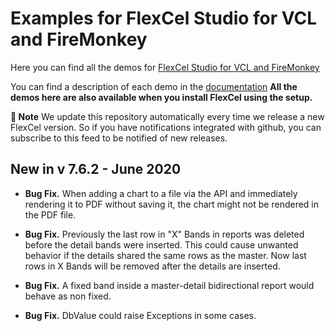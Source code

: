 ﻿# Examples for FlexCel Studio for VCL and FireMonkey

Here you can find all the demos for [FlexCel Studio for VCL and FireMonkey](http://www.tmssoftware.com/site/flexcel.asp)

You can find a description of each demo in the [documentation](https://download.tmssoftware.com/flexcel/doc/vcl/index.html)
**All the demos here are also available when you install FlexCel using the setup.**

**:book: Note** We update this repository automatically every time we release a new FlexCel version. So if you have notifications integrated with github, you can subscribe to this feed to be notified of new releases.


## New in v 7.6.2 - June 2020


- **Bug Fix.** When adding a chart to a file via the API and immediately rendering it to PDF without saving it, the chart might not be rendered in the PDF file.

- **Bug Fix.** Previously the last row in "X" Bands in reports was deleted before the detail bands were inserted. This could cause unwanted behavior if the details shared the same rows as the master. Now last rows in X Bands will be removed after the details are inserted.

- **Bug Fix.** A fixed band inside a master-detail bidirectional report would behave as non fixed.

- **Bug Fix.** DbValue could raise Exceptions in some cases.

